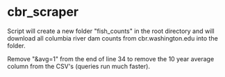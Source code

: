 # cbr_scraper
Script will create a new folder "fish_counts" in the root directory and will download all columbia river dam counts from cbr.washington.edu into the folder.

Remove "&avg=1" from the end of line 34 to remove the 10 year average column from the CSV's (queries run much faster).

